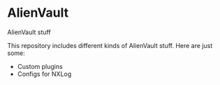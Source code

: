 # AlienVault
AlienVault stuff

This repository includes different kinds of AlienVault stuff. Here are just some:
  - Custom plugins
  - Configs for NXLog
